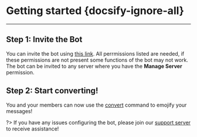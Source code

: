 # Getting started {docsify-ignore-all}
---

## **Step 1: Invite the Bot**
You can invite the bot using [this link](https://discord.com/oauth2/authorize?client_id=673994042450903089&scope=bot&permissions=347200). All perrmissions listed are needed, if these permissions are not present some functions of the bot may not work. The bot can be invited to any server where you have the **Manage Server** permission.

## **Step 2: Start converting!**
You and your members can now use the [convert](all/convert.md) command to emojify your messages! 

?> If you have any issues configuring the bot, please join our [support server](https://discord.gg/MTwj6wG) to receive assistance!
